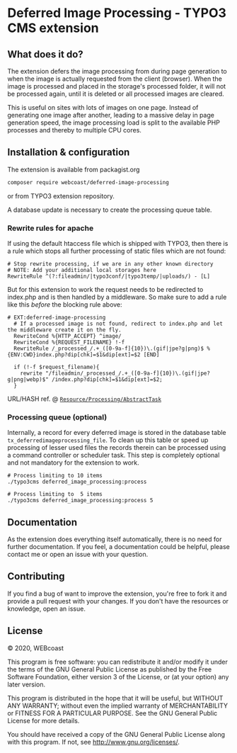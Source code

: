 # Deferred Image Processing - TYPO3 CMS extension

## What does it do?

The extension defers the image processing from during page generation to
when the image is actually requested from the client (browser). When the image
is processed and placed in the storage's processed folder, it will not be
processed again, until it is deleted or all processed images are cleared.

This is useful on sites with lots of images on one page.
Instead of generating one image after another, leading to a massive delay in
page generation speed, the image processing load is split to the available PHP
processes and thereby to multiple CPU cores.

## Installation & configuration

The extension is available from packagist.org
```sh
composer require webcoast/deferred-image-processing
```
or from TYPO3 extension repository.

A database update is necessary to create the processing queue table.

### Rewrite rules for apache

If using the default htaccess file which is shipped with TYPO3, then there is a rule which stops all further processing
of static files which are not found:

```apacheconf
# Stop rewrite processing, if we are in any other known directory
# NOTE: Add your additional local storages here
RewriteRule ^(?:fileadmin/|typo3conf/|typo3temp/|uploads/) - [L]
```

But for this extension to work the request needs to be redirected to index.php and is then handled by a middleware.
So make sure to add a rule like this *before* the blocking rule above:

```apacheconf
# EXT:deferred-image-processing
  # If a processed image is not found, redirect to index.php and let the middleware create it on the fly.
  RewriteCond %{HTTP_ACCEPT} ^image/
  RewriteCond %{REQUEST_FILENAME} !-f
  RewriteRule /_processed_/.+_([0-9a-f]{10})\.(gif|jpe?g|png)$ %{ENV:CWD}index.php?dip[chk]=$1&dip[ext]=$2 [END]
```

```nginxconf
  if (!-f $request_filename){
    rewrite "/fileadmin/_processed_/.+_([0-9a-f]{10})\.(gif|jpe?g|png|webp)$" /index.php?dip[chk]=$1&dip[ext]=$2;
  }
```

URL/HASH ref. @ [`Resource/Processing/AbstractTask`](https://github.com/TYPO3/typo3/blob/main/typo3/sysext/core/Classes/Resource/Processing/AbstractTask.php#L95-L115)

### Processing queue (optional)

Internally, a record for every deferred image is stored in the database table `tx_deferredimageprocessing_file`.
To clean up this table or speed up processing of lesser used files the records therein can be processed using a command controller or scheduler task.
This step is completely optional and not mandatory for the extension to work.

```shell
# Process limiting to 10 items
./typo3cms deferred_image_processing:process

# Process limiting to  5 items
./typo3cms deferred_image_processing:process 5
```

## Documentation

As the extension does everything itself automatically, there is no need
for further documentation. If you feel, a documentation could be helpful,
please contact me or open an issue with your question.

## Contributing

If you find a bug of want to improve the extension, you're free to fork it
and provide a pull request with your changes. If you don't have the resources
or knowledge, open an issue.

## License

© 2020, WEBcoast

This program is free software: you can redistribute it and/or modify it under
the terms of the GNU General Public License as published by the Free Software
Foundation, either version 3 of the License, or (at your option) any later version.

This program is distributed in the hope that it will be useful, but WITHOUT ANY
WARRANTY; without even the implied warranty of MERCHANTABILITY or FITNESS FOR A
PARTICULAR PURPOSE. See the GNU General Public License for more details.

You should have received a copy of the GNU General Public License along with this
program. If not, see http://www.gnu.org/licenses/.
